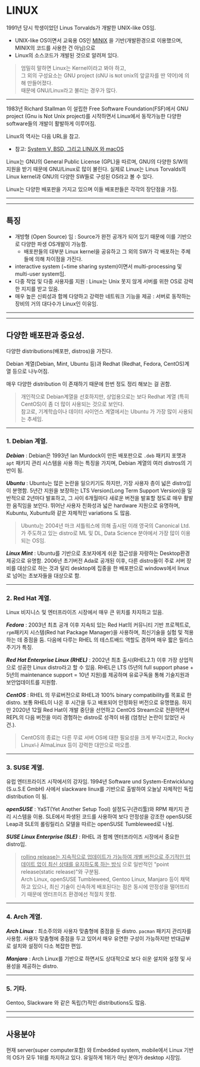# LINUX

1991년 당시 학생이었던 Linus Torvalds가 개발한 UNIX-like OS임. 

* UNIX-like OS이면서 교육용 OS인 [MINIX](https://namu.wiki/w/Minix) 을 기반(개발환경으로 이용했으며, MINIX의 코드를 사용한 건 아님)으로 
* Linux의 소스코드가 개발된 것으로 알려져 있다.

> 엄밀히 말하면 Linux는 Kernel이라고 봐야 하고,  
> 그 외의 구성요소는 GNU project (`G`NU is `N`ot `U`nix의 앞글자를 딴 약어)에 의해 만들어졌다.  
> 때문에 GNU/Linux라고 불리는 경우가 많다.

---

1983년 Richard Stallman 이 설립한 Free Software Foundation(FSF)에서 GNU project (Gnu is Not Unix project)를 시작하면서 Linux에서 동작가능한 다양한 software들의 개발이 활발하게 이루어짐.

Linux의 역사는 다음 URL을 참고.

* 참고: [System V, BSD, 그리고 LINUX 와 macOS](http://ds31x.tistory.com/134)

Linux는 GNU의 General Public License (GPL)을 따르며, GNU의 다양한 S/W의 지원을 받기 때문에 GNU/Linux로 많이 불린다. 실제로 Linux는 Linus Torvalds의 Linux kernel과 GNU의 다양한 SW들로 구성된 OS라고 볼 수 있다.

Linux는 다양한 배포판을 가지고 있으며 이들 배포판들은 각각의 장단점을 가짐.

---

---

## 특징

* 개방형 (Open Source) 임 : Source가 완전 공개가 되어 있기 때문에 이를 기반으로 다양한 파생 OS개발이 가능함.
    * 배포판들의 대부분 Linux kernel을 공유하고 그 외의 SW가 각 배포하는 주체들에 의해 차이점을 가진다.
* interactive system (~time sharing system)이면서 multi-processing 및 multi-user system임.
* 다중 작업 및 다중 사용자를 지원 : Linux는 Unix 못지 않게 서버를 위한 OS로 강력한 지지를 받고 있음. 
* 매우 높은 신뢰성과 함께 다양하고 강력한 네트워크 기능을 제공 : 서버로 동작하는 장비의 거의 대다수가 Linux인 이유임.

---

---

## 다양한 배포판과 중요성.

다양한 distributions(배포판, distros)을 가진다.

Debian 계열(Debian, Mint, Ubuntu 등)과 Redhat (Redhat, Fedora, CentOS)계열 등으로 나누어짐.

매우 다양한 distribution 이 존재하기 때문에 한번 정도 정리 해보는 걸 권함.

> 개인적으로 Debian계열을 선호하지만, 상업용으로는 보다 Redhat 계열 (특히 CentOS)이 좀 더 많이 사용되는 것으로 보인다.  
> 참고로, 기계학습이나 데이터 사이언스 계열에서는 Ubuntu 가 가장 많이 사용되는 추세임.

---

### 1. Debian 계열.

***Debian***
: Debian은 1993년 Ian Murdock이 만든 배포판으로 `.deb` 패키지 포맷과 `apt` 패키지 관리 시스템을 사용 하는 특징을 가지며, Debian 계열의 여러 distros의 기반이 됨.

***Ubuntu***
: Ubuntu는 많은 논란을 일으키기도 하지만, 가장 사용자 층이 넓은 distro임이 분명함. 5년간 지원을 보장하는 LTS Version(Long Term Support Version)을 일반적으로 2년마다 발표하고, 그 사이 6개월마다 새로운 버전을 발표할 정도로 매우 활발한 움직임을 보인다. 뛰어난 사용자 친화성과 넓은 hardware 지원으로 유명하며, Kubuntu, Xubuntu와 같은 자체적인 variations 도 많음.

> Ubuntu는 2004년 마크 셔틀워스에 의해 출시된 이래 영국의 Canonical Ltd.가 주도하고 있는 distro로 ML 및 DL, Data Science 분야에서 가장 많이 이용되는 OS임.

***Linux Mint***
: Ubuntu를 기반으로 초보자에게 쉬운 접근성을 자랑하는 Desktop환경 제공으로 유명함. 2006년 초기버전 Ada로 공개된 이후, 다른 distro들이 주로 서버 장비를 대상으로 하는 것과 달리 desktop에 집중을 한 배포판으로 windows에서 linux로 넘어는 초보자들을 대상으로 함.

---

### 2. Red Hat 계열.

Linux 비지니스 및 엔터프라이즈 시장에서 매우 큰 위치를 차지하고 있음.

***Fedora***
: 2003년 최초 공개 이후 지속되 있는 Red Hat의 커뮤니티 기반 프로젝트로, `rpm`패키지 시스템(Red hat Package Manager)을 사용하며, 최신기술을 실험 및 적용하는 데 중점을 둠. 다음에 다루는 RHEL 의 테스트배드 역할도 겸하며 매우 짧은 릴리스 주기가 특징.

***Red Hat Enterprise Linux (RHEL)***
: 2002년 최초 출시(RHEL2.1) 이후 가장 상업적으로 성공한 Linux distro라고 할 수 있음. RHEL은 LTS (5년의 full support phase + 5년의 maintenance support = 10년 지원)를 제공하며 유료구독을 통해 기술지원과 보안업데이트를 지원함.

***CentOS***
: RHEL 의 무료버전으로 RHEL과 100% binary compatibility를 목표로 한 distro. 보통 RHEL이 나온 후 시간을 두고 배포되어 안정화된 버전으로 유명했음. 하지만 2020년 12월 Red Hat이 개발 중단을 선언하고 CentOS Stream으로 전환하면서 REPL의 다음 버전을 미리 경험하는 distro로 성격이 바뀜 (엄청난 논란이 있었던 사건.).

> CentOS의 종료는 다른 무료 서버 OS에 대한 필요성을 크게 부각시켰고, Rocky Linux나 AlmaLinux 등이 강력한 대안으로 떠오름.

---

### 3. SUSE 계열.

유럽 엔터프라이즈 시작에서의 강자임.
1994년 Software und System-Entwicklung (S.u.S.E GmbH) 사에서 slackware linux를 기반으로 출발하여 오늘날 자체적인 독립 distribution 이 됨.

***openSUSE***
: YaST(Yet Another Setup Tool) 설정도구(관리툴)와 RPM 패키지 관리 시스템을 이용. SLE에서 파생된 코드를 사용하여 보다 안정성을 강조한 openSUSE Leap과 SLE의 롤링릴리스 모델을 따르는 openSUSE Tumbleweed로 나뉨.

***SUSE Linux Enterprise (SLE)***
: RHEL 과 함께 엔터프라이즈 시장에서 중요한 distro임.

> <u>rolling release는 지속적으로 업데이트가 가능하여 개별 버전으로 주기적인 업데이트 없이 최신 상태를 유지하도록 하는 방식</u> 으로 일반적인 "point release(static release)"와 구분됨.  
> Arch Linux, openSUSE Tumbleweed, Gentoo Linux, Manjaro 등이 채택하고 있으나, 최신 기술이 신속하게 배포된다는 점은 동시에 안정성을 떨어뜨리기 때문에 엔터프이즈 환경에선 적절치 못함.

---

### 4. Arch 계열.

***Arch Linux***
: 최소주의와 사용자 맞춤형에 중점을 둔 distro. `pacman` 패키지 관리자를 사용함. 사용자 맞춤형에 중점을 두고 있어서 매우 유연한 구성이 가능하지만 반대급부로 설치와 설정이 다소 복잡한 편임.

***Manjaro***
: Arch Linux를 기반으로 하면서도 상대적으로 보다 쉬운 설치와 설정 및 사용성을 제공하는 distro.

---

### 5. 기타.

Gentoo, Slackware 와 같은 독립(?)적인 distributions도 많음.

---

---

## 사용분야

현재 server(super computer포함) 와 Embedded system, mobile에서 Linux 기반의 OS가 모두 1위를 차지하고 있다. 유일하게 1위가 아닌 분야가 desktop 시장임.